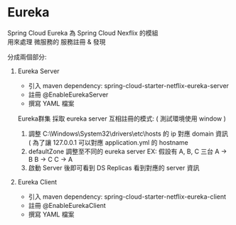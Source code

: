 # Eureka

Spring Cloud Eureka 為 Spring Cloud Nexflix 的模組 <br>
用來處理 微服務的 服務註冊 & 發現 <br>

分成兩個部分:
1. Eureka Server <br>

	- 引入 maven dependency: spring-cloud-starter-netflix-eureka-server
	- 註冊 @EnableEurekaServer
	- 撰寫 YAML 檔案
	
	Eureka群集 採取 eureka server 互相註冊的模式: ( 測試環境使用 window )
	1. 調整 C:\Windows\System32\drivers\etc\hosts 的 ip 對應 domain 資訊
	   ( 為了讓 127.0.0.1 可以對應 application.yml 的 hostname
	2. defaultZone 調整至不同的 eureka server 
	   EX: 假設有 A, B, C 三台 
	       A -> B
	       B -> C
	       C -> A
	3. 啟動 Server 後即可看到 DS Replicas 看到對應的 server 資訊       
2. Eureka Client <br>

	- 引入 maven dependency: spring-cloud-starter-netflix-eureka-client
	- 註冊 @EnableEurekaClient
	- 撰寫 YAML 檔案
	
